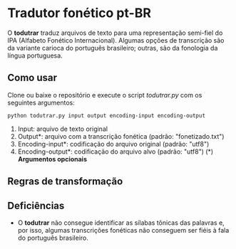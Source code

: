 # Tradutor fonético pt-BR

O **todutrar** traduz arquivos de texto para uma representação semi-fiel do IPA (Alfabeto Fonético Internacional). Algumas opções de transcrição são da variante carioca do português brasileiro; outras, são da fonologia da língua portuguesa.

## Como usar

Clone ou baixe o repositório e execute o script *todutrar.py* com os seguintes argumentos:

    python todutrar.py input output encoding-input encoding-output

1. Input: arquivo de texto original
2. Output*: arquivo com a transcrição fonética (padrão: "fonetizado.txt")
3. Encoding-input*: codificação do arquivo original (padrão: "utf8")
4. Encoding-output*: codificação do arquivo alvo (padrão: "utf8")
(*) **Argumentos opcionais**

## Regras de transformação

## Deficiências
* O **todutrar** não consegue identificar as sílabas tônicas das palavras e, por isso, algumas transcrições fonéticas não conseguem ser fiéis à fala do português brasileiro.